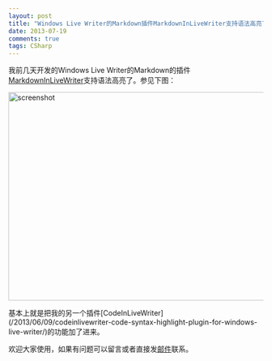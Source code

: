 ```yaml
---
layout: post
title: "Windows Live Writer的Markdown插件MarkdownInLiveWriter支持语法高亮了"
date: 2013-07-19
comments: true
tags: CSharp
---
```

我前几天开发的Windows Live Writer的Markdown的插件[MarkdownInLiveWriter](/2013/07/16/windows-live-writer-plugin-markdowninlivewriter/)支持语法高亮了。参见下图： 

<img title="MarkdownInLiveWriter" src="https://raw.github.com/fresky/MarkdownInLiveWriter/master/screenshot.png" alt="screenshot" width="672" height="411" /></p>
<p>基本上就是把我的另一个插件[CodeInLiveWriter](/2013/06/09/codeinlivewriter-code-syntax-highlight-plugin-for-windows-live-writer/)的功能加了进来。</p>
<p>欢迎大家使用，如果有问题可以留言或者直接发<a href="mailto:dawei.xu@gmail.com">邮件</a>联系。</p>